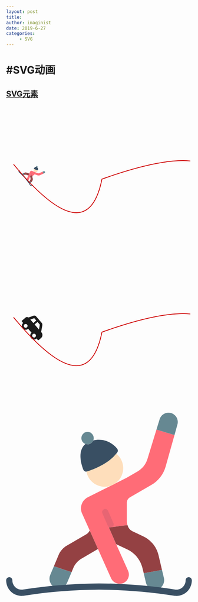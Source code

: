 ```yaml
---
layout: post
title: 
author: imaginist
date: 2019-6-27
categories:
     - SVG
---
```



# #SVG动画
## #

## [SVG元素](http://www.w3school.com.cn/svg/svg_reference.asp)

<!--more-->




<svg width="500" height="400" xmlns="http://www.w3.org/2000/svg">
   <g>
   <svg aria-hidden="true" focusable="false" data-prefix="fas" data-icon="car-side" class="svg-inline--fa fa-car-side fa-w-20" role="img" xmlns="http://www.w3.org/2000/svg" viewBox="0 0 4600 950" x="0" y="-200" fill="#cd0000"><path d="m464.214844 61.40625-24.40625 86.699219c-6.046875 21.402343-20.226563 39.597656-39.507813 50.6875l-58.964843 33.875c-5.277344 3.046875-8.527344 8.671875-8.535157 14.765625v51.199218c.035157 3.515626.640625 7.003907 1.792969 10.324219l-.9375.257813-50.347656 6.3125 20.308594 46.421875 32.511718 72.449219c2.890625 6.40625 3.015625 13.71875.355469 20.21875-2.664063 6.503906-7.882813 11.628906-14.433594 14.167968-13.203125 4.601563-27.710937-1.816406-33.195312-14.675781l-35.667969-79.53125-22.785156-50.773437-21.078125-46.761719c-7.515625-16.703125-.511719-36.359375 15.871093-44.542969l107.265626-53.589844 29.953124-17.324218c13.085938-7.535157 22.816407-19.769532 27.21875-34.21875l24.832032-80.894532zm0 0" fill="#ff6c77"/><path d="m253.1875 374.578125-45.226562 26.453125c-10.234376 5.941406-18.257813 15.046875-22.871094 25.941406l-4.777344 11.433594-48.726562-16.296875 12.96875-30.890625c4.617187-10.921875 12.679687-20.03125 22.957031-25.941406l52.648437-30.378906c4.449219-2.585938 8.019532-6.453126 10.242188-11.09375zm0 0" fill="#944143"/><path d="m429.742188 432.265625-50.347657 9.214844-3.328125-13.824219c-5.414062-22.886719-21.007812-42.035156-42.324218-51.96875l-29.867188-13.910156c-.097656.035156-.1875.09375-.257812.171875l-20.308594-46.421875 50.347656-6.3125.9375-.257813c1.820312 6.988281 6.371094 12.953125 12.628906 16.554688l30.636719 14.25c21.316406 9.933593 36.910156 29.082031 42.324219 51.96875zm0 0" fill="#944143"/><path d="m241.496094 69.964844c0 9.425781-7.640625 17.066406-17.066406 17.066406-9.425782 0-17.066407-7.640625-17.066407-17.066406 0-9.425782 7.640625-17.066406 17.066407-17.066406 9.425781 0 17.066406 7.640624 17.066406 17.066406zm0 0" fill="#668892"/><path d="m305.988281 98.953125c-15.535156-19.867187-41.335937-28.6875-65.78125-22.496094-2.640625 6.386719-8.871093 10.550781-15.777343 10.546875-1.886719-.019531-3.757813-.355468-5.53125-.996094-23.175782 18.652344-12.183594 55.269532-6.09375 70.6875 1.621093 4.148438 6.183593 6.328126 10.429687 4.984376 17.40625-5.460938 61.4375-21.769532 83.300781-52.667969 2.078125-3.101563 1.855469-7.203125-.546875-10.058594zm0 0" fill="#394f63"/><path d="m303.738281 112.65625c-22.640625 28.535156-63.796875 43.800781-80.503906 49.050781-.652344.152344-1.320313.230469-1.988281.230469 4.183594 22.277344 22.519531 39.15625 45.070312 41.480469 22.550782 2.324219 43.941406-10.457031 52.582032-31.414063 8.644531-20.957031 2.472656-45.101562-15.160157-59.347656zm0 0" fill="#fedebb"/><path d="m472.320312 32.648438-8.105468 28.757812-49.75-14.933594 8.621094-27.90625c2.511718-8.792968 9.53125-15.578125 18.40625-17.800781 8.871093-2.21875 18.257812.464844 24.617187 7.042969 6.359375 6.574218 8.726563 16.042968 6.210937 24.839844zm0 0" fill="#668892"/><path d="m287.925781 315.535156c-3.394531.003906-6.46875-2.007812-7.824219-5.117187l-14.851562-33.964844c-1.710938-4.28125.28125-9.148437 4.507812-10.992187 4.226563-1.847657 9.152344 0 11.128907 4.167968l14.847656 33.960938c1.148437 2.636718.894531 5.675781-.679687 8.082031-1.574219 2.40625-4.253907 3.859375-7.128907 3.863281zm0 0" fill="#e76573"/><path d="m420.609375 484.488281c-6.964844 3.050781-14.929687 2.855469-21.734375-.542969-6.808594-3.394531-11.753906-9.632812-13.507812-17.035156l-5.972657-25.429687 50.347657-9.214844 5.117187 21.503906c3.285156 12.335938-2.707031 25.257813-14.25 30.71875zm0 0" fill="#668892"/><path d="m180.3125 438.40625-11.949219 28.246094c-2.953125 7-8.859375 12.332031-16.121093 14.554687-7.265626 2.222657-15.144532 1.113281-21.511719-3.035156-10.453125-7.320313-14.246094-21.027344-9.042969-32.679687l9.898438-23.382813zm0 0" fill="#668892"/><path d="m466.347656 503.433594c-.484375-.003906-.972656-.046875-1.449218-.128906-69.113282-10.859376-138.9375-16.523438-208.898438-16.941407-69.957031.417969-139.785156 6.082031-208.894531 16.941407-.480469.082031-.964844.125-1.449219.128906-11.84375.90625-23.527344-3.191406-32.203125-11.304688-8.679687-8.109375-13.558594-19.488281-13.453125-31.363281 0-4.714844 3.820312-8.535156 8.535156-8.535156 4.710938 0 8.535156 3.820312 8.535156 8.535156-.097656 7.230469 2.890626 14.15625 8.21875 19.046875 5.328126 4.886719 12.488282 7.269531 19.683594 6.550781 69.820313-10.933593 140.359375-16.640625 211.027344-17.066406 70.671875.425781 141.210938 6.132813 211.03125 17.066406 7.191406.703125 14.339844-1.6875 19.664062-6.570312 5.324219-4.886719 8.320313-11.804688 8.238282-19.027344 0-4.714844 3.820312-8.535156 8.535156-8.535156 4.710938 0 8.53125 3.820312 8.53125 8.535156.109375 11.875-4.769531 23.253906-13.449219 31.363281-8.679687 8.113282-20.359375 12.210938-32.203125 11.304688zm0 0" fill="#394f63"/></svg>
    <animateMotion path="M20,160 q200,240 240,40 q280,-100 320,0" begin="0s" dur="4s" rotate="auto" repeatCount="indefinite"/>
	</g>
    <path d="M20,160 q200,240 240,40 q280,-100 320,0" stroke="#cd0000" stroke-width="2" fill="none" />
</svg>





<path d="m464.214844 61.40625-24.40625 86.699219c-6.046875 21.402343-20.226563 39.597656-39.507813 50.6875l-58.964843 33.875c-5.277344 3.046875-8.527344 8.671875-8.535157 14.765625v51.199218c.035157 3.515626.640625 7.003907 1.792969 10.324219l-.9375.257813-50.347656 6.3125 20.308594 46.421875 32.511718 72.449219c2.890625 6.40625 3.015625 13.71875.355469 20.21875-2.664063 6.503906-7.882813 11.628906-14.433594 14.167968-13.203125 4.601563-27.710937-1.816406-33.195312-14.675781l-35.667969-79.53125-22.785156-50.773437-21.078125-46.761719c-7.515625-16.703125-.511719-36.359375 15.871093-44.542969l107.265626-53.589844 29.953124-17.324218c13.085938-7.535157 22.816407-19.769532 27.21875-34.21875l24.832032-80.894532zm0 0" fill="#ff6c77"/><path d="m253.1875 374.578125-45.226562 26.453125c-10.234376 5.941406-18.257813 15.046875-22.871094 25.941406l-4.777344 11.433594-48.726562-16.296875 12.96875-30.890625c4.617187-10.921875 12.679687-20.03125 22.957031-25.941406l52.648437-30.378906c4.449219-2.585938 8.019532-6.453126 10.242188-11.09375zm0 0" fill="#944143"/><path d="m429.742188 432.265625-50.347657 9.214844-3.328125-13.824219c-5.414062-22.886719-21.007812-42.035156-42.324218-51.96875l-29.867188-13.910156c-.097656.035156-.1875.09375-.257812.171875l-20.308594-46.421875 50.347656-6.3125.9375-.257813c1.820312 6.988281 6.371094 12.953125 12.628906 16.554688l30.636719 14.25c21.316406 9.933593 36.910156 29.082031 42.324219 51.96875zm0 0" fill="#944143"/><path d="m241.496094 69.964844c0 9.425781-7.640625 17.066406-17.066406 17.066406-9.425782 0-17.066407-7.640625-17.066407-17.066406 0-9.425782 7.640625-17.066406 17.066407-17.066406 9.425781 0 17.066406 7.640624 17.066406 17.066406zm0 0" fill="#668892"/><path d="m305.988281 98.953125c-15.535156-19.867187-41.335937-28.6875-65.78125-22.496094-2.640625 6.386719-8.871093 10.550781-15.777343 10.546875-1.886719-.019531-3.757813-.355468-5.53125-.996094-23.175782 18.652344-12.183594 55.269532-6.09375 70.6875 1.621093 4.148438 6.183593 6.328126 10.429687 4.984376 17.40625-5.460938 61.4375-21.769532 83.300781-52.667969 2.078125-3.101563 1.855469-7.203125-.546875-10.058594zm0 0" fill="#394f63"/><path d="m303.738281 112.65625c-22.640625 28.535156-63.796875 43.800781-80.503906 49.050781-.652344.152344-1.320313.230469-1.988281.230469 4.183594 22.277344 22.519531 39.15625 45.070312 41.480469 22.550782 2.324219 43.941406-10.457031 52.582032-31.414063 8.644531-20.957031 2.472656-45.101562-15.160157-59.347656zm0 0" fill="#fedebb"/><path d="m472.320312 32.648438-8.105468 28.757812-49.75-14.933594 8.621094-27.90625c2.511718-8.792968 9.53125-15.578125 18.40625-17.800781 8.871093-2.21875 18.257812.464844 24.617187 7.042969 6.359375 6.574218 8.726563 16.042968 6.210937 24.839844zm0 0" fill="#668892"/><path d="m287.925781 315.535156c-3.394531.003906-6.46875-2.007812-7.824219-5.117187l-14.851562-33.964844c-1.710938-4.28125.28125-9.148437 4.507812-10.992187 4.226563-1.847657 9.152344 0 11.128907 4.167968l14.847656 33.960938c1.148437 2.636718.894531 5.675781-.679687 8.082031-1.574219 2.40625-4.253907 3.859375-7.128907 3.863281zm0 0" fill="#e76573"/><path d="m420.609375 484.488281c-6.964844 3.050781-14.929687 2.855469-21.734375-.542969-6.808594-3.394531-11.753906-9.632812-13.507812-17.035156l-5.972657-25.429687 50.347657-9.214844 5.117187 21.503906c3.285156 12.335938-2.707031 25.257813-14.25 30.71875zm0 0" fill="#668892"/><path d="m180.3125 438.40625-11.949219 28.246094c-2.953125 7-8.859375 12.332031-16.121093 14.554687-7.265626 2.222657-15.144532 1.113281-21.511719-3.035156-10.453125-7.320313-14.246094-21.027344-9.042969-32.679687l9.898438-23.382813zm0 0" fill="#668892"/><path d="m466.347656 503.433594c-.484375-.003906-.972656-.046875-1.449218-.128906-69.113282-10.859376-138.9375-16.523438-208.898438-16.941407-69.957031.417969-139.785156 6.082031-208.894531 16.941407-.480469.082031-.964844.125-1.449219.128906-11.84375.90625-23.527344-3.191406-32.203125-11.304688-8.679687-8.109375-13.558594-19.488281-13.453125-31.363281 0-4.714844 3.820312-8.535156 8.535156-8.535156 4.710938 0 8.535156 3.820312 8.535156 8.535156-.097656 7.230469 2.890626 14.15625 8.21875 19.046875 5.328126 4.886719 12.488282 7.269531 19.683594 6.550781 69.820313-10.933593 140.359375-16.640625 211.027344-17.066406 70.671875.425781 141.210938 6.132813 211.03125 17.066406 7.191406.703125 14.339844-1.6875 19.664062-6.570312 5.324219-4.886719 8.320313-11.804688 8.238282-19.027344 0-4.714844 3.820312-8.535156 8.535156-8.535156 4.710938 0 8.53125 3.820312 8.53125 8.535156.109375 11.875-4.769531 23.253906-13.449219 31.363281-8.679687 8.113282-20.359375 12.210938-32.203125 11.304688zm0 0" fill="#394f63"/>





<svg width="500" height="400" xmlns="http://www.w3.org/2000/svg">
   <g>
   <svg aria-hidden="true" focusable="false" data-prefix="fas" data-icon="car-side" class="svg-inline--fa fa-car-side fa-w-20" role="img" xmlns="http://www.w3.org/2000/svg" viewBox="0 0 4600 950" x="0" y="-200" fill="#cd0000"><path fill="currentColor" d="M544 192h-16L419.22 56.02A64.025 64.025 0 0 0 369.24 32H155.33c-26.17 0-49.7 15.93-59.42 40.23L48 194.26C20.44 201.4 0 226.21 0 256v112c0 8.84 7.16 16 16 16h48c0 53.02 42.98 96 96 96s96-42.98 96-96h128c0 53.02 42.98 96 96 96s96-42.98 96-96h48c8.84 0 16-7.16 16-16v-80c0-53.02-42.98-96-96-96zM160 432c-26.47 0-48-21.53-48-48s21.53-48 48-48 48 21.53 48 48-21.53 48-48 48zm72-240H116.93l38.4-96H232v96zm48 0V96h89.24l76.8 96H280zm200 240c-26.47 0-48-21.53-48-48s21.53-48 48-48 48 21.53 48 48-21.53 48-48 48z"></path></svg>
    <animateMotion path="M20,160 q200,240 240,40 q280,-100 320,0" begin="0s" dur="4s" rotate="auto" repeatCount="indefinite"/>
	</g>
    <path d="M20,160 q200,240 240,40 q280,-100 320,0" stroke="#cd0000" stroke-width="2" fill="none" />
    











<svg height="512pt" viewBox="0 -4 512.00342 512" width="512pt" xmlns="http://www.w3.org/2000/svg"><path d="m464.214844 61.40625-24.40625 86.699219c-6.046875 21.402343-20.226563 39.597656-39.507813 50.6875l-58.964843 33.875c-5.277344 3.046875-8.527344 8.671875-8.535157 14.765625v51.199218c.035157 3.515626.640625 7.003907 1.792969 10.324219l-.9375.257813-50.347656 6.3125 20.308594 46.421875 32.511718 72.449219c2.890625 6.40625 3.015625 13.71875.355469 20.21875-2.664063 6.503906-7.882813 11.628906-14.433594 14.167968-13.203125 4.601563-27.710937-1.816406-33.195312-14.675781l-35.667969-79.53125-22.785156-50.773437-21.078125-46.761719c-7.515625-16.703125-.511719-36.359375 15.871093-44.542969l107.265626-53.589844 29.953124-17.324218c13.085938-7.535157 22.816407-19.769532 27.21875-34.21875l24.832032-80.894532zm0 0" fill="#ff6c77"/><path d="m253.1875 374.578125-45.226562 26.453125c-10.234376 5.941406-18.257813 15.046875-22.871094 25.941406l-4.777344 11.433594-48.726562-16.296875 12.96875-30.890625c4.617187-10.921875 12.679687-20.03125 22.957031-25.941406l52.648437-30.378906c4.449219-2.585938 8.019532-6.453126 10.242188-11.09375zm0 0" fill="#944143"/><path d="m429.742188 432.265625-50.347657 9.214844-3.328125-13.824219c-5.414062-22.886719-21.007812-42.035156-42.324218-51.96875l-29.867188-13.910156c-.097656.035156-.1875.09375-.257812.171875l-20.308594-46.421875 50.347656-6.3125.9375-.257813c1.820312 6.988281 6.371094 12.953125 12.628906 16.554688l30.636719 14.25c21.316406 9.933593 36.910156 29.082031 42.324219 51.96875zm0 0" fill="#944143"/><path d="m241.496094 69.964844c0 9.425781-7.640625 17.066406-17.066406 17.066406-9.425782 0-17.066407-7.640625-17.066407-17.066406 0-9.425782 7.640625-17.066406 17.066407-17.066406 9.425781 0 17.066406 7.640624 17.066406 17.066406zm0 0" fill="#668892"/><path d="m305.988281 98.953125c-15.535156-19.867187-41.335937-28.6875-65.78125-22.496094-2.640625 6.386719-8.871093 10.550781-15.777343 10.546875-1.886719-.019531-3.757813-.355468-5.53125-.996094-23.175782 18.652344-12.183594 55.269532-6.09375 70.6875 1.621093 4.148438 6.183593 6.328126 10.429687 4.984376 17.40625-5.460938 61.4375-21.769532 83.300781-52.667969 2.078125-3.101563 1.855469-7.203125-.546875-10.058594zm0 0" fill="#394f63"/><path d="m303.738281 112.65625c-22.640625 28.535156-63.796875 43.800781-80.503906 49.050781-.652344.152344-1.320313.230469-1.988281.230469 4.183594 22.277344 22.519531 39.15625 45.070312 41.480469 22.550782 2.324219 43.941406-10.457031 52.582032-31.414063 8.644531-20.957031 2.472656-45.101562-15.160157-59.347656zm0 0" fill="#fedebb"/><path d="m472.320312 32.648438-8.105468 28.757812-49.75-14.933594 8.621094-27.90625c2.511718-8.792968 9.53125-15.578125 18.40625-17.800781 8.871093-2.21875 18.257812.464844 24.617187 7.042969 6.359375 6.574218 8.726563 16.042968 6.210937 24.839844zm0 0" fill="#668892"/><path d="m287.925781 315.535156c-3.394531.003906-6.46875-2.007812-7.824219-5.117187l-14.851562-33.964844c-1.710938-4.28125.28125-9.148437 4.507812-10.992187 4.226563-1.847657 9.152344 0 11.128907 4.167968l14.847656 33.960938c1.148437 2.636718.894531 5.675781-.679687 8.082031-1.574219 2.40625-4.253907 3.859375-7.128907 3.863281zm0 0" fill="#e76573"/><path d="m420.609375 484.488281c-6.964844 3.050781-14.929687 2.855469-21.734375-.542969-6.808594-3.394531-11.753906-9.632812-13.507812-17.035156l-5.972657-25.429687 50.347657-9.214844 5.117187 21.503906c3.285156 12.335938-2.707031 25.257813-14.25 30.71875zm0 0" fill="#668892"/><path d="m180.3125 438.40625-11.949219 28.246094c-2.953125 7-8.859375 12.332031-16.121093 14.554687-7.265626 2.222657-15.144532 1.113281-21.511719-3.035156-10.453125-7.320313-14.246094-21.027344-9.042969-32.679687l9.898438-23.382813zm0 0" fill="#668892"/><path d="m466.347656 503.433594c-.484375-.003906-.972656-.046875-1.449218-.128906-69.113282-10.859376-138.9375-16.523438-208.898438-16.941407-69.957031.417969-139.785156 6.082031-208.894531 16.941407-.480469.082031-.964844.125-1.449219.128906-11.84375.90625-23.527344-3.191406-32.203125-11.304688-8.679687-8.109375-13.558594-19.488281-13.453125-31.363281 0-4.714844 3.820312-8.535156 8.535156-8.535156 4.710938 0 8.535156 3.820312 8.535156 8.535156-.097656 7.230469 2.890626 14.15625 8.21875 19.046875 5.328126 4.886719 12.488282 7.269531 19.683594 6.550781 69.820313-10.933593 140.359375-16.640625 211.027344-17.066406 70.671875.425781 141.210938 6.132813 211.03125 17.066406 7.191406.703125 14.339844-1.6875 19.664062-6.570312 5.324219-4.886719 8.320313-11.804688 8.238282-19.027344 0-4.714844 3.820312-8.535156 8.535156-8.535156 4.710938 0 8.53125 3.820312 8.53125 8.535156.109375 11.875-4.769531 23.253906-13.449219 31.363281-8.679687 8.113282-20.359375 12.210938-32.203125 11.304688zm0 0" fill="#394f63"/></svg>
